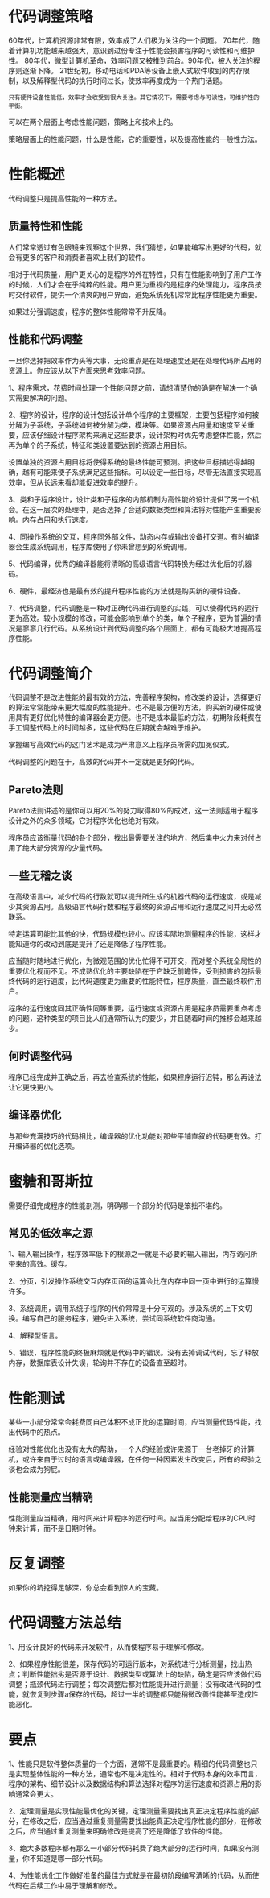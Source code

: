 # 代码调整策略

60年代，计算机资源非常有限，效率成了人们极为关注的一个问题。
70年代，随着计算机功能越来越强大，意识到过份专注于性能会损害程序的可读性和可维护性。
80年代，微型计算机革命，效率问题又被推到前台。90年代，被人关注的程序则逐渐下降。
21世纪初，移动电话和PDA等设备上嵌入式软件收到的内存限制，以及解释型代码的执行时间过长，使效率再度成为一个热门话题。

    只有硬件设备性能低，效率才会收受到很大关注。其它情况下，需要考虑与可读性，可维护性的平衡。

可以在两个层面上考虑性能问题，策略上和技术上的。

策略层面上的性能问题，什么是性能，它的重要性，以及提高性能的一般性方法。

# 性能概述

代码调整只是提高性能的一种方法。

## 质量特性和性能

人们常常透过有色眼镜来观察这个世界，我们猜想，如果能编写出更好的代码，就会有更多的客户和消费者喜欢上我们的软件。

相对于代码质量，用户更关心的是程序的外在特性，只有在性能影响到了用户工作的时候，人们才会在乎纯粹的性能。用户更为重视的是程序的处理能力，程序员按时交付软件，提供一个清爽的用户界面，避免系统死机常常比程序性能更为重要。

如果过分强调速度，程序的整体性能常常不升反降。

## 性能和代码调整

一旦你选择把效率作为头等大事，无论重点是在处理速度还是在处理代码所占用的资源上。你应该从以下方面来思考效率问题。

1、程序需求，花费时间处理一个性能问题之前，请想清楚你的确是在解决一个确实需要解决的问题。

2、程序的设计，程序的设计包括设计单个程序的主要框架，主要包括程序如何被分解为子系统，子系统如何被分解为类，模块等。如果资源占用量和速度至关重要，应该仔细设计程序架构来满足这些要求，设计架构时优先考虑整体性能，然后再为单个的子系统，特征和类设置要达到的资源占用目标。

设置单独的资源占用目标将使得系统的最终性能可预测。把这些目标描述得越明确，越有可能来使子系统满足这些指标。可以设定一些目标，尽管无法直接实现高效率，但从长远来看却能促进效率的提升。

3、类和子程序设计，设计类和子程序的内部机制为高性能的设计提供了另一个机会。在这一层次的处理中，是否选择了合适的数据类型和算法将对性能产生重要影响。内存占用和执行速度。

4、同操作系统的交互，程序同外部文件，动态内存或输出设备打交道。有时编译器会生成系统调用，程序库使用了你未曾想到的系统调用。

5、代码编译，优秀的编译器能将清晰的高级语言代码转换为经过优化后的机器码。

6、硬件，最经济也是最有效的提升程序性能的方法就是购买新的硬件设备。

7、代码调整，代码调整是一种对正确代码进行调整的实践，可以使得代码的运行更为高效。较小规模的修改，可能会影响到单个的类，单个子程序，更为普遍的情况是寥寥几行代码。从系统设计到代码调整的各个层面上，都有可能极大地提高程序性能。

# 代码调整简介

代码调整不是改进性能的最有效的方法，完善程序架构，修改类的设计，选择更好的算法常常能带来更大幅度的性能提升。也不是最方便的方法，购买新的硬件或使用具有更好优化特性的编译器会更方便。也不是成本最低的方法，初期阶段耗费在手工调整代码上的时间越多，这些代码在后期就会越难于维护。

掌握编写高效代码的这门艺术是成为严肃意义上程序员所需的加冕仪式。

代码调整的问题在于，高效的代码并不一定就是更好的代码。

## Pareto法则

Pareto法则讲述的是你可以用20%的努力取得80%的成效，这一法则适用于程序设计之外的众多领域，它对程序优化也绝对有效。

程序员应该衡量代码的各个部分，找出最需要关注的地方，然后集中火力来对付占用了绝大部分资源的少量代码。

## 一些无稽之谈

在高级语言中，减少代码的行数就可以提升所生成的机器代码的运行速度，或是减少其资源占用。高级语言代码行数和程序最终的资源占用和运行速度之间并无必然联系。

特定运算可能比其他的快，代码规模也较小。应该实际地测量程序的性能，这样才能知道你的改动到底是提升了还是降低了程序性能。

应当随时随地进行优化，为微观范围的优化忙得不可开交，而对整个系统全局性的重要优化视而不见。不成熟优化的主要缺陷在于它缺乏前瞻性，受到损害的包括最终代码的运行速度，比代码速度更为重要的性能特性，程序质量，直至最终软件用户。

程序的运行速度同其正确性同等重要，运行速度或资源占用是程序员需要重点考虑的问题，这种类型的项目比人们通常所认为的要少，并且随着时间的推移会越来越少。

## 何时调整代码

程序已经完成并正确之后，再去检查系统的性能，如果程序运行迟钝，那么再设法让它更快更小。


## 编译器优化

与那些充满技巧的代码相比，编译器的优化功能对那些平铺直叙的代码更有效。打开编译器的优化选项。

# 蜜糖和哥斯拉

需要仔细完成程序的性能剖测，明确哪一个部分的代码是笨拙不堪的。

## 常见的低效率之源

1、输入输出操作，程序效率低下的根源之一就是不必要的输入输出，内存访问所带来的高效。缓存。

2、分页，引发操作系统交互内存页面的运算会比在内存中同一页中进行的运算慢许多。

3、系统调用，调用系统子程序的代价常常是十分可观的。涉及系统的上下文切换。编写自己的服务程序，避免进入系统，尝试同系统软件商沟通。

4、解释型语言。

5、错误，程序性能的终极麻烦就是代码中的错误。没有去掉调试代码，忘了释放内存，数据库表设计失误，轮询并不存在的设备直至超时。

# 性能测试

某些一小部分常常会耗费同自己体积不成正比的运算时间，应当测量代码性能，找出代码中的热点。

经验对性能优化也没有太大的帮助，一个人的经验或许来源于一台老掉牙的计算机，或许来自于过时的语言或编译器，在任何一种因素发生改变后，所有的经验之谈也会成为狗屁。

## 性能测量应当精确

性能测量应当精确，用时间来计算程序的运行时间。应当用分配给程序的CPU时钟来计算，而不是日期时钟。

# 反复调整

如果你的坑挖得足够深，你总会看到惊人的宝藏。

# 代码调整方法总结

1、用设计良好的代码来开发软件，从而使程序易于理解和修改。

2、如果程序性能很差，保存代码的可运行版本，对系统进行分析测量，找出热点；判断性能拙劣是否源于设计、数据类型或算法上的缺陷，确定是否应该做代码调整；瓶颈代码进行调整；每次调整后都对性能提升进行测量；没有改进代码的性能，就恢复到步骤a保存的代码，超过一半的调整都只能稍微改善性能甚至造成性能恶化。

# 要点

1、性能只是软件整体质量的一个方面，通常不是最重要的。精细的代码调整也只是实现整体性能的一种方法，通常也不是决定性的。相对于代码本身的效率而言，程序的架构、细节设计以及数据结构和算法选择对程序的运行速度和资源占用的影响通常会更大。

2、定理测量是实现性能最优化的关键，定理测量需要找出真正决定程序性能的部分，在修改之后，应当通过重复测量需要找出能真正决定程序性能的部分，在修改之后，应当通过重复测量来明确修改是提高了还是降低了软件的性能。

3、绝大多数程序都有那么一小部分代码耗费了绝大部分的运行时间，如果没有测量，你不知道是哪一部分代码。

4、为性能优化工作做好准备的最佳方式就是在最初阶段编写清晰的代码，从而使代码在后续工作中易于理解和修改。



